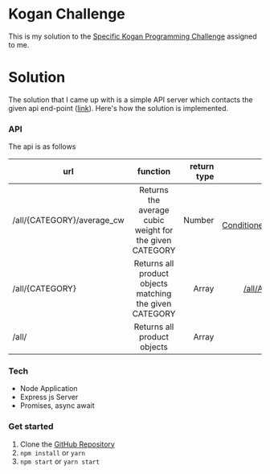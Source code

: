 Kogan Challenge
===============

This is my solution to the [Specific Kogan Programming Challenge](https://kogan-challenge-2018-05-29.herokuapp.com/kogan-challenge.pdf) assigned to me.

# Solution
The solution that I came up with is a simple API server which contacts the given api end-point ([link](https://kogan-challenge-2018-05-29.herokuapp.com/)). Here's how the solution is implemented.

###  API
The api is as follows

| url | function           | return type  | example link |
| ------------- |:-------------:| -----:| ----:|
| /all/{CATEGORY}/average_cw | Returns the average cubic weight for the given CATEGORY | Number  | [/all/Air Conditioners/average_cw](https://kogan-challenge-2018-05-29.herokuapp.com/all/Air%20Conditioners/average_cw) |
| /all/{CATEGORY}      | Returns all product objects matching the given CATEGORY | Array | [/all/Air Conditioners](https://kogan-challenge-2018-05-29.herokuapp.com/all/Air%20Conditioners) |
| /all/      | Returns all product objects | Array |  [/all](https://kogan-challenge-2018-05-29.herokuapp.com/all) |

###  Tech
- Node Application
- Express js Server
- Promises, async await

###  Get started
1. Clone the [GitHub Repository](https://github.com/benwinding/Kogan-Challenge-2018-05-29)
1. `npm install` or `yarn`
1. `npm start` or `yarn start`
